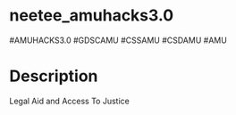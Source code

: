 # neetee_amuhacks3.0

#AMUHACKS3.0 #GDSCAMU #CSSAMU #CSDAMU #AMU

# Description
Legal Aid and Access To Justice
